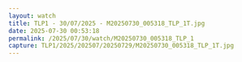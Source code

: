 ```yaml
---
layout: watch
title: TLP1 - 30/07/2025 - M20250730_005318_TLP_1T.jpg
date: 2025-07-30 00:53:18
permalink: /2025/07/30/watch/M20250730_005318_TLP_1
capture: TLP1/2025/202507/20250729/M20250730_005318_TLP_1T.jpg
---
```

